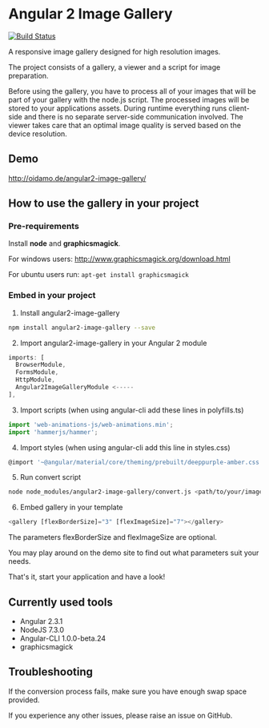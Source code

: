 # Angular 2 Image Gallery
[![Build Status](https://travis-ci.org/BenjaminBrandmeier/angular2-image-gallery.svg?branch=master)](https://travis-ci.org/BenjaminBrandmeier/angular2-image-gallery)

A responsive image gallery designed for high resolution images.

The project consists of a gallery, a viewer and a script for image preparation.

Before using the gallery, you have to process all of your images that will be part of your gallery with the node.js script. The processed images will be stored to your applications assets. During runtime everything runs client-side and there is no separate server-side communication involved. The viewer takes care that an optimal image quality is served based on the device resolution.

## Demo

http://oidamo.de/angular2-image-gallery/

## How to use the gallery in your project
### Pre-requirements
Install **node** and **graphicsmagick**.

For windows users: http://www.graphicsmagick.org/download.html

For ubuntu users run: `apt-get install graphicsmagick`

### Embed in your project

1.  Install angular2-image-gallery
  ```bash
npm install angular2-image-gallery --save
  ```

2.  Import angular2-image-gallery in your Angular 2 module
  ```javascript
  imports: [
    BrowserModule,
    FormsModule,
    HttpModule,
    Angular2ImageGalleryModule <-----
  ],
  ```

3. Import scripts (when using angular-cli add these lines in polyfills.ts)
  ```javascript
import 'web-animations-js/web-animations.min';
import 'hammerjs/hammer';
  ```

4. Import styles (when using angular-cli add this line in styles.css)
  ```javascript
@import '~@angular/material/core/theming/prebuilt/deeppurple-amber.css';
  ```

5. Run convert script
  ```bash
node node_modules/angular2-image-gallery/convert.js <path/to/your/images>
  ```

6. Embed gallery in your template
  ```javascript
<gallery [flexBorderSize]="3" [flexImageSize]="7"></gallery>
  ```

The parameters flexBorderSize and flexImageSize are optional. 

You may play around on the demo site to find out what parameters suit your needs.

That's it, start your application and have a look!

## Currently used tools

- Angular 2.3.1
- NodeJS 7.3.0
- Angular-CLI 1.0.0-beta.24
- graphicsmagick

## Troubleshooting

If the conversion process fails, make sure you have enough swap space provided.

If you experience any other issues, please raise an issue on GitHub.

